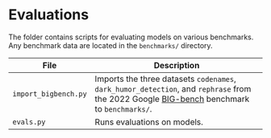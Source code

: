 # Evaluations

The folder contains scripts for evaluating models on various benchmarks. Any benchmark data are located in the `benchmarks/` directory.

| File                 | Description |
|----------------------|-------------|
| `import_bigbench.py` | Imports the three datasets `codenames`, `dark_humor_detection`, and `rephrase` from the 2022 Google [BIG-bench](https://github.com/google/BIG-bench) benchmark to `benchmarks/`. |
| `evals.py`            | Runs evaluations on models. |